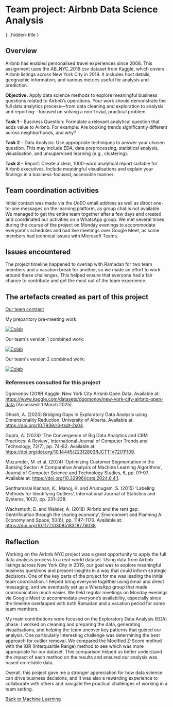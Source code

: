 # Team project: Airbnb Data Science Analysis
{: .hidden-title }

## Overview
Airbnb has enabled personalised travel experiences since 2008. This assignment uses the AB_NYC_2019.csv dataset from Kaggle, which covers Airbnb listings across New York City in 2019. It includes host details, geographic information, and various metrics useful for analysis and prediction.

**Objective:**
Apply data science methods to explore meaningful business questions related to Airbnb’s operations. Your work should demonstrate the full data analytics process—from data cleaning and exploration to analysis and reporting—focused on solving a non-trivial, practical problem.

**Task 1** – Business Question:
Formulate a relevant analytical question that adds value to Airbnb. For example: Are booking trends significantly different across neighborhoods, and why?

**Task 2** – Data Analysis:
Use appropriate techniques to answer your chosen question. This may include EDA, data preprocessing, statistical analysis, visualisation, and unsupervised learning (e.g., clustering).

**Task 3** – Report:
Create a clear, 1000-word analytical report suitable for Airbnb executives. Include meaningful visualisations and explain your findings in a business-focused, accessible manner.

## Team coordination activities

Initial contact was made via the UoEO email address as well as direct one-to-one messages on the learning platform, as group chat is not available. We managed to get the entire team together after a few days and created and coordinated our activities on a WhatsApp group. We met several times during the course of the project on Monday evenings to accommodate everyone's schedules and had live meetings over Google Meet, as some members had technical issues with Microsoft Teams.

## Issues encountered 
The project timeline happened to overlap with Ramadan for two team members and a vacation break for another, so we made an effort to work around these challenges. This helped ensure that everyone had a fair chance to contribute and get the most out of the team experience.


## The artefacts created as part of this project

[Our team contract](https://github.com/jaco-uoeo/jaco-uoeo.github.io/raw/refs/heads/main/machine_learning/unit06/artefacts/Team%20Contract%20-%20Group%20One.docx)

My preparitory pre-meeting work: 

[![Colab](https://colab.research.google.com/assets/colab-badge.svg)](https://colab.research.google.com/github/jaco-uoeo/jaco-uoeo.github.io/blob/main/machine_learning/unit06/artefacts/UoEO_ML_Group_Project.ipynb)


Our team's version 1 combined work:

[![Colab](https://colab.research.google.com/assets/colab-badge.svg)](https://colab.research.google.com/github/jaco-uoeo/jaco-uoeo.github.io/blob/main/machine_learning/unit06/artefacts/UoEO_ML_Group_Project_Combined.ipynb)


Our team's version 2 combined work:

[![Colab](https://colab.research.google.com/assets/colab-badge.svg)](https://colab.research.google.com/github/jaco-uoeo/jaco-uoeo.github.io/blob/main/machine_learning/unit06/artefacts/UoEO_ML_Group_Project_Combined_02.ipynb)



### References consulted for this project

Dgomonov (2019) Kaggle: New York City Airbnb Open Data. Available at: https://www.kaggle.com/datasets/dgomonov/new-york-city-airbnb-open-data (Accessed: 1 March 2025).

Ghosh, A. (2020) Bridging Gaps in Exploratory Data Analysis using Dimensionality Reduction. University of Alberta. Available at: https://doi.org/10.7939/r3-tsdt-2s04.

Gupta, A. (2024) ‘The Convergence of Big Data Analytics and CRM Practices: A Review’, International Journal of Computer Trends and Technology, 72(7), pp. 74–82. Available at: https://doi.org/doi.org/10.14445/22312803/IJCTT-V72I7P109.

Mozumder, M. et al. (2024) ‘Optimizing Customer Segmentation in the Banking Sector: A Comparative Analysis of Machine Learning Algorithms’, Journal of Computer Science and 
Technology Studies, 6, pp. 01–07. Available at: https://doi.org/10.32996/jcsts.2024.6.4.1.

Senthamarai Kannan, K., Manoj, K. and Arumugam, S. (2015) ‘Labeling Methods for Identifying Outliers’, International Journal of Statistics and Systems, 10(2), pp. 231–238.

Wachsmuth, D. and Weisler, A. (2018) ‘Airbnb and the rent gap: Gentrification through the sharing economy’, Environment and Planning A: Economy and Space, 50(6), pp. 1147–1170. Available at: https://doi.org/10.1177/0308518X18778038


## Reflection

Working on the Airbnb NYC project was a great opportunity to apply the full data analysis process to a real-world dataset. Using data from Airbnb listings across New York City in 2019, our goal was to explore meaningful business questions and present insights in a way that could inform strategic decisions. One of the key parts of the project for me was leading the initial team coordination. I helped bring everyone together using email and direct messaging, and we eventually set up a WhatsApp group that made communication much easier. We held regular meetings on Monday evenings via Google Meet to accommodate everyone’s availability, especially since the timeline overlapped with both Ramadan and a vacation period for some team members.

My main contributions were focused on the Exploratory Data Analysis (EDA) phase. I worked on cleaning and preparing the data, generating visualisations, and helping the team uncover key patterns that guided our analysis. One particularly interesting challenge was determining the best approach for outlier removal. We compared the Modified Z-Score method with the IQR (Interquartile Range) method to see which was more appropriate for our dataset. This comparison helped us better understand the impact of each method on the results and ensured our analysis was based on reliable data.

Overall, this project gave me a stronger appreciation for how data science can drive business decisions, and it was also a rewarding experience to collaborate with others and navigate the practical challenges of working in a team setting.

[Back to Machine Learning](/machine_learning/)